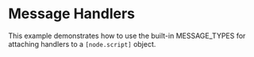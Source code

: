# Message Handlers

This example demonstrates how to use the built-in MESSAGE_TYPES for attaching handlers to a `[node.script]` object.
